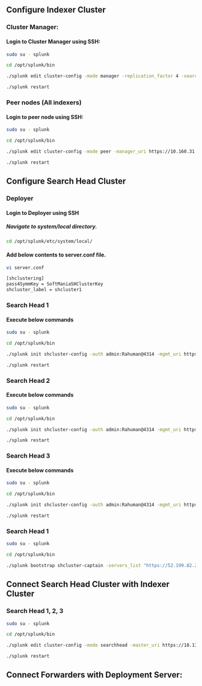 
## Configure Indexer Cluster 

### Cluster Manager:

#### Login to Cluster Manager using SSH:
```bash
sudo su - splunk

cd /opt/splunk/bin

./splunk edit cluster-config -mode manager -replication_factor 4 -search_factor 3 -secret your_key -cluster_label cluster1

./splunk restart

```

### Peer nodes (All indexers)

#### Login to peer node using SSH:
```bash
sudo su - splunk

cd /opt/splunk/bin

./splunk edit cluster-config -mode peer -manager_uri https://10.160.31.200:8089 -replication_port 9887 -secret your_key

./splunk restart

```

## Configure Search Head Cluster

### Deployer 

#### Login to Deployer using SSH

##### Navigate to system/local directory.
```bash
cd /opt/splunk/etc/system/local/
```
#### Add below contents to server.conf file.
```bash
vi server.conf
```
```bash
[shclustering]
pass4SymmKey = SoftManiaSHClusterKey
shcluster_label = shcluster1
```

### Search Head 1

#### Execute below commands
```bash
sudo su - splunk

cd /opt/splunk/bin

./splunk init shcluster-config -auth admin:Rahuman@4314 -mgmt_uri https://SH1_IP_OR_DNS:8089 -replication_port 9000 -replication_factor 3 -conf_deploy_fetch_url http://DEPLOYER_IP_OR_DNS:8089 -secret $7$aMKetwZ0mFh8KFzjDWgkHq4FNogO1hwPavKKAEu9TFWDqwXZLQ== -shcluster_label shcluster1

./splunk restart
```
### Search Head 2

#### Execute below commands
```bash
sudo su - splunk

cd /opt/splunk/bin

./splunk init shcluster-config -auth admin:Rahuman@4314 -mgmt_uri https://SH2_IP_OR_DNS:8089 -replication_port 9000 -replication_factor 3 -conf_deploy_fetch_url http://DEPLOYER_IP_OR_DNS:8089 -secret $7$aMKetwZ0mFh8KFzjDWgkHq4FNogO1hwPavKKAEu9TFWDqwXZLQ== -shcluster_label shcluster1

./splunk restart
```
### Search Head 3

#### Execute below commands
```bash
sudo su - splunk

cd /opt/splunk/bin

./splunk init shcluster-config -auth admin:Rahuman@4314 -mgmt_uri https://SH3_IP_OR_DNS:8089 -replication_port 9000 -replication_factor 3 -conf_deploy_fetch_url http://DEPLOYER_IP_OR_DNS:8089 -secret $7$aMKetwZ0mFh8KFzjDWgkHq4FNogO1hwPavKKAEu9TFWDqwXZLQ== -shcluster_label shcluster1

./splunk restart
```
### Search Head 1
```bash
sudo su - splunk

cd /opt/splunk/bin

./splunk bootstrap shcluster-captain -servers_list "https://52.199.82.244:8089,https://54.168.7.26:8089,https://54.168.97.221:8089" -auth admin:Rahuman@4314

```

## Connect Search Head Cluster with Indexer Cluster

### Search Head 1, 2, 3
```bash
sudo su - splunk

cd /opt/splunk/bin

./splunk edit cluster-config -mode searchhead -master_uri https://18.139.109.202:8089 -secret Rahuman@4314 

./splunk restart

```

## Connect Forwarders with Deployment Server:
